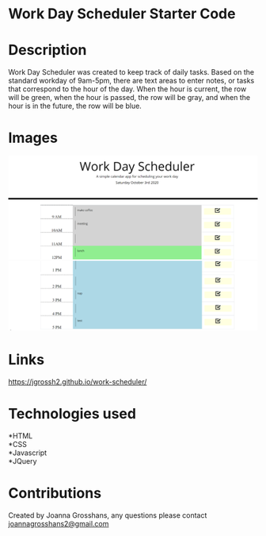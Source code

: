# Work Day Scheduler Starter Code
# Description

Work Day Scheduler was created to keep track of daily tasks. Based on the standard workday of 9am-5pm, there are text areas to enter notes, or tasks that correspond to the hour of the day. When the hour is current, the row will be green, when the hour is passed, the row will be gray, and when the hour is in the future, the row will be blue. 

# Images 
![Work day scheduler.](./images/Work-Day1.png) <br> ![Work day scheduler.](./images/Work-Day2.png)




# Links
 https://jgrossh2.github.io/work-scheduler/


# Technologies used
 *HTML <br>
 *CSS <br>
 *Javascript <br>
 *JQuery 
 

 # Contributions
 Created by Joanna Grosshans, any questions please contact <joannagrosshans2@gmail.com>
